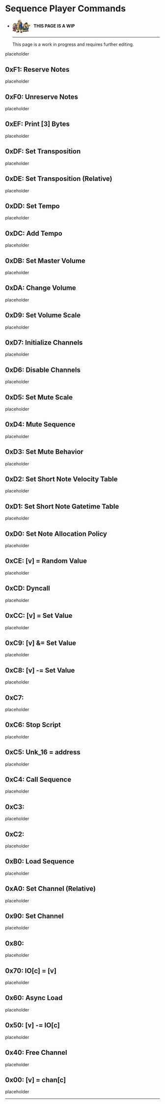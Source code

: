 # Sequence Player Commands

<div class="grid cards" markdown>

-   <img style="width:58.5px; height:auto; vertical-align: middle;" src="../../../assets/images/carpenters.png"> <b>&nbsp;&nbsp;THIS PAGE IS A WIP</b>
  
    ---

    This page is a work in progress and requires further editing.

</div>

placeholder

## 0xF1: Reserve Notes
placeholder

## 0xF0: Unreserve Notes
placeholder

## 0xEF: Print [3] Bytes
placeholder

## 0xDF: Set Transposition
placeholder

## 0xDE: Set Transposition (Relative)
placeholder

## 0xDD: Set Tempo
placeholder

## 0xDC: Add Tempo
placeholder

## 0xDB: Set Master Volume
placeholder

## 0xDA: Change Volume
placeholder

## 0xD9: Set Volume Scale
placeholder

## 0xD7: Initialize Channels
placeholder

## 0xD6: Disable Channels
placeholder

## 0xD5: Set Mute Scale
placeholder

## 0xD4: Mute Sequence
placeholder

## 0xD3: Set Mute Behavior
placeholder

## 0xD2: Set Short Note Velocity Table
placeholder

## 0xD1: Set Short Note Gatetime Table
placeholder

## 0xD0: Set Note Allocation Policy
placeholder

## 0xCE: [v] = Random Value
placeholder

## 0xCD: Dyncall
placeholder

## 0xCC: [v] = Set Value
placeholder

## 0xC9: [v] &= Set Value
placeholder

## 0xC8: [v] -= Set Value
placeholder

## 0xC7:
placeholder

## 0xC6: Stop Script
placeholder

## 0xC5: Unk_16 = address
placeholder

## 0xC4: Call Sequence
placeholder

## 0xC3:
placeholder

## 0xC2:
placeholder

## 0xB0: Load Sequence
placeholder

## 0xA0: Set Channel (Relative)
placeholder

## 0x90: Set Channel
placeholder

## 0x80:
placeholder

## 0x70: IO[c] = [v]
placeholder

## 0x60: Async Load
placeholder

## 0x50: [v] -= IO[c]
placeholder

## 0x40: Free Channel
placeholder

## 0x00: [v] = chan[c]
placeholder

-----